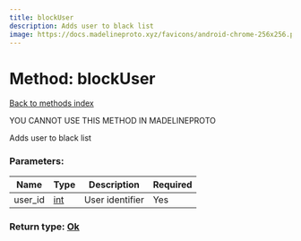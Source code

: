 ```yaml
---
title: blockUser
description: Adds user to black list
image: https://docs.madelineproto.xyz/favicons/android-chrome-256x256.png
---
```

# Method: blockUser  
[Back to methods index](index.md)


YOU CANNOT USE THIS METHOD IN MADELINEPROTO


Adds user to black list

### Parameters:

| Name     |    Type       | Description | Required |
|----------|---------------|-------------|----------|
|user\_id|[int](../types/int.md) | User identifier | Yes|


### Return type: [Ok](../types/Ok.md)

